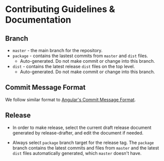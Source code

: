 # Contributing Guidelines & Documentation

## Branch

- `master` - the main branch for the repository.
- `package` - contains the lastest commits from `master` and `dist` files.
    - Auto-generated. Do not make commit or change into this branch.
- `dist` - contains the latest release `dist` files on the top level.
    - Auto-generated. Do not make commit or change into this branch.

## Commit Message Format

We follow similar format to [Angular's Commit Message Format](https://github.com/angular/angular/blob/main/CONTRIBUTING.md#-commit-message-format).

## Release

- In order to make release, select the current draft release document generated by release-drafter, and edit the document if needed.

- Always select `package` branch target for the release tag. The `package` branch contains the latest commits and files from `master` and the latest `dist` files automatically generated, which `master` doesn't have.